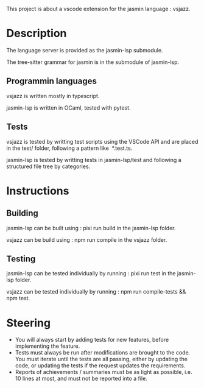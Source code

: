This project is about a vscode extension for the jasmin language : vsjazz.

# Description

The language server is provided as the jasmin-lsp submodule. 

The tree-sitter grammar for jasmin is in the submodule of jasmin-lsp.

## Programmin languages

vsjazz is written mostly in typescript.

jasmin-lsp is written in OCaml, tested with pytest.

## Tests

vsjazz is tested by writting test scripts using the VSCode API and are placed in the test/ folder, following a pattern like  *.test.ts.

jasmin-lsp is tested by writting tests in jasmin-lsp/test and following a structured file tree by categories.

# Instructions

## Building

jasmin-lsp can be built using : pixi run build in the jasmin-lsp folder.

vsjazz can be build using : npm run compile in the vsjazz folder.

## Testing

jasmin-lsp can be tested individually by running : pixi run test in the jasmin-lsp folder.

vsjazz can be tested individually by running : npm run compile-tests && npm test.

# Steering

- You will always start by adding tests for new features, before implementing the feature.
- Tests must always be run after modifications are brought to the code. You must iterate until the tests are all passing, either by updating the code, or updating the tests if the request updates the requirements.
- Reports of achievements / summaries must be as light as possible, i.e. 10 lines at most, and must not be reported into a file.




